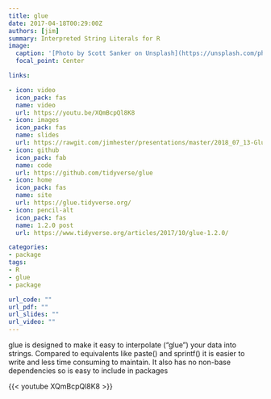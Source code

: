 ```yaml
---
title: glue
date: 2017-04-18T00:29:00Z
authors: [jim]
summary: Interpreted String Literals for R
image:
  caption: '[Photo by Scott Sanker on Unsplash](https://unsplash.com/photos/IDaeLeKiie0)'
  focal_point: Center

links:

- icon: video
  icon_pack: fas
  name: video
  url: https://youtu.be/XQmBcpQl8K8
- icon: images
  icon_pack: fas
  name: slides
  url: https://rawgit.com/jimhester/presentations/master/2018_07_13-Glue_strings_to_data_with_glue/2018_03_28-Glue_string_to_data_with_glue.html
- icon: github
  icon_pack: fab
  name: code
  url: https://github.com/tidyverse/glue
- icon: home
  icon_pack: fas
  name: site
  url: https://glue.tidyverse.org/
- icon: pencil-alt
  icon_pack: fas
  name: 1.2.0 post
  url: https://www.tidyverse.org/articles/2017/10/glue-1.2.0/

categories:
- package
tags:
- R
- glue
- package

url_code: ""
url_pdf: ""
url_slides: ""
url_video: ""
---
```


glue is designed to make it easy to interpolate (“glue”) your data into
strings. Compared to equivalents like paste() and sprintf() it is easier to
write and less time consuming to maintain. It also has no non-base dependencies
so is easy to include in packages

{{< youtube XQmBcpQl8K8 >}}
